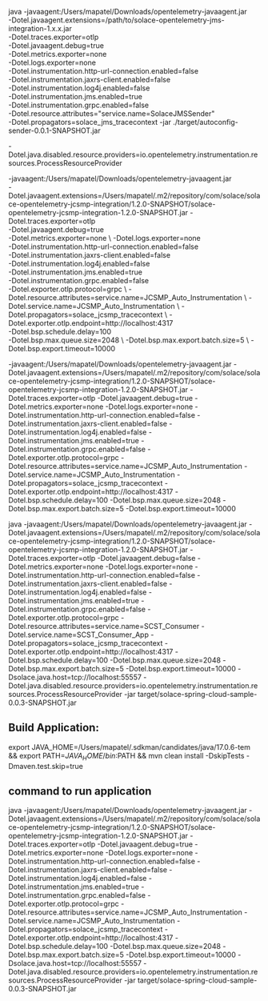 

java -javaagent:/Users/mapatel/Downloads/opentelemetry-javaagent.jar \
-Dotel.javaagent.extensions=/path/to/solace-opentelemetry-jms-integration-1.x.x.jar \
-Dotel.traces.exporter=otlp \
-Dotel.javaagent.debug=true \
-Dotel.metrics.exporter=none \
-Dotel.logs.exporter=none \
-Dotel.instrumentation.http-url-connection.enabled=false \
-Dotel.instrumentation.jaxrs-client.enabled=false \
-Dotel.instrumentation.log4j.enabled=false \
-Dotel.instrumentation.jms.enabled=true \
-Dotel.instrumentation.grpc.enabled=false \
-Dotel.resource.attributes="service.name=SolaceJMSSender" \
-Dotel.propagators=solace_jms_tracecontext 
-jar ./target/autoconfig-sender-0.0.1-SNAPSHOT.jar


-Dotel.java.disabled.resource.providers=io.opentelemetry.instrumentation.resources.ProcessResourceProvider


-javaagent:/Users/mapatel/Downloads/opentelemetry-javaagent.jar \
-Dotel.javaagent.extensions=/Users/mapatel/.m2/repository/com/solace/solace-opentelemetry-jcsmp-integration/1.2.0-SNAPSHOT/solace-opentelemetry-jcsmp-integration-1.2.0-SNAPSHOT.jar
-Dotel.traces.exporter=otlp \
-Dotel.javaagent.debug=true \
-Dotel.metrics.exporter=none \ 
-Dotel.logs.exporter=none \
-Dotel.instrumentation.http-url-connection.enabled=false \
-Dotel.instrumentation.jaxrs-client.enabled=false \
-Dotel.instrumentation.log4j.enabled=false \
-Dotel.instrumentation.jms.enabled=true \
-Dotel.instrumentation.grpc.enabled=false \
-Dotel.exporter.otlp.protocol=grpc \ 
-Dotel.resource.attributes=service.name=JCSMP_Auto_Instrumentation \ 
-Dotel.service.name=JCSMP_Auto_Instrumentation \ 
-Dotel.propagators=solace_jcsmp_tracecontext \ 
-Dotel.exporter.otlp.endpoint=http://localhost:4317 \
-Dotel.bsp.schedule.delay=100 \
-Dotel.bsp.max.queue.size=2048 \ 
-Dotel.bsp.max.export.batch.size=5 \ 
-Dotel.bsp.export.timeout=10000 


-javaagent:/Users/mapatel/Downloads/opentelemetry-javaagent.jar -Dotel.javaagent.extensions=/Users/mapatel/.m2/repository/com/solace/solace-opentelemetry-jcsmp-integration/1.2.0-SNAPSHOT/solace-opentelemetry-jcsmp-integration-1.2.0-SNAPSHOT.jar -Dotel.traces.exporter=otlp -Dotel.javaagent.debug=true -Dotel.metrics.exporter=none -Dotel.logs.exporter=none -Dotel.instrumentation.http-url-connection.enabled=false -Dotel.instrumentation.jaxrs-client.enabled=false -Dotel.instrumentation.log4j.enabled=false -Dotel.instrumentation.jms.enabled=true -Dotel.instrumentation.grpc.enabled=false -Dotel.exporter.otlp.protocol=grpc -Dotel.resource.attributes=service.name=JCSMP_Auto_Instrumentation -Dotel.service.name=JCSMP_Auto_Instrumentation -Dotel.propagators=solace_jcsmp_tracecontext -Dotel.exporter.otlp.endpoint=http://localhost:4317 -Dotel.bsp.schedule.delay=100 -Dotel.bsp.max.queue.size=2048 -Dotel.bsp.max.export.batch.size=5 -Dotel.bsp.export.timeout=10000


java -javaagent:/Users/mapatel/Downloads/opentelemetry-javaagent.jar -Dotel.javaagent.extensions=/Users/mapatel/.m2/repository/com/solace/solace-opentelemetry-jcsmp-integration/1.2.0-SNAPSHOT/solace-opentelemetry-jcsmp-integration-1.2.0-SNAPSHOT.jar -Dotel.traces.exporter=otlp -Dotel.javaagent.debug=false -Dotel.metrics.exporter=none -Dotel.logs.exporter=none -Dotel.instrumentation.http-url-connection.enabled=false -Dotel.instrumentation.jaxrs-client.enabled=false -Dotel.instrumentation.log4j.enabled=false -Dotel.instrumentation.jms.enabled=true -Dotel.instrumentation.grpc.enabled=false -Dotel.exporter.otlp.protocol=grpc -Dotel.resource.attributes=service.name=SCST_Consumer -Dotel.service.name=SCST_Consumer_App -Dotel.propagators=solace_jcsmp_tracecontext -Dotel.exporter.otlp.endpoint=http://localhost:4317 -Dotel.bsp.schedule.delay=100 -Dotel.bsp.max.queue.size=2048 -Dotel.bsp.max.export.batch.size=5 -Dotel.bsp.export.timeout=10000 -Dsolace.java.host=tcp://localhost:55557 -Dotel.java.disabled.resource.providers=io.opentelemetry.instrumentation.resources.ProcessResourceProvider -jar target/solace-spring-cloud-sample-0.0.3-SNAPSHOT.jar




## Build Application: 
export JAVA_HOME=/Users/mapatel/.sdkman/candidates/java/17.0.6-tem  && export PATH=$JAVA_HOME/bin:$PATH  && mvn clean install -DskipTests -Dmaven.test.skip=true



## command to run application
java -javaagent:/Users/mapatel/Downloads/opentelemetry-javaagent.jar -Dotel.javaagent.extensions=/Users/mapatel/.m2/repository/com/solace/solace-opentelemetry-jcsmp-integration/1.2.0-SNAPSHOT/solace-opentelemetry-jcsmp-integration-1.2.0-SNAPSHOT.jar -Dotel.traces.exporter=otlp -Dotel.javaagent.debug=true -Dotel.metrics.exporter=none -Dotel.logs.exporter=none -Dotel.instrumentation.http-url-connection.enabled=false -Dotel.instrumentation.jaxrs-client.enabled=false -Dotel.instrumentation.log4j.enabled=false -Dotel.instrumentation.jms.enabled=true -Dotel.instrumentation.grpc.enabled=false -Dotel.exporter.otlp.protocol=grpc -Dotel.resource.attributes=service.name=JCSMP_Auto_Instrumentation -Dotel.service.name=JCSMP_Auto_Instrumentation -Dotel.propagators=solace_jcsmp_tracecontext -Dotel.exporter.otlp.endpoint=http://localhost:4317 -Dotel.bsp.schedule.delay=100 -Dotel.bsp.max.queue.size=2048 -Dotel.bsp.max.export.batch.size=5 -Dotel.bsp.export.timeout=10000 -Dsolace.java.host=tcp://localhost:55557 -Dotel.java.disabled.resource.providers=io.opentelemetry.instrumentation.resources.ProcessResourceProvider -jar target/solace-spring-cloud-sample-0.0.3-SNAPSHOT.jar




